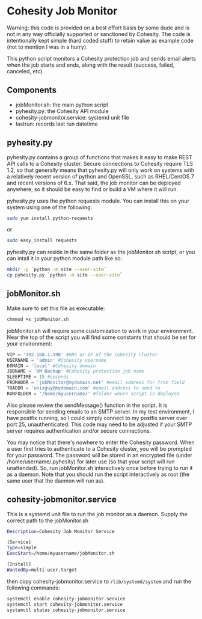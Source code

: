 # Cohesity Job Monitor

Warning: this code is provided on a best effort basis by some dude and is not in any way officially supported or sanctioned by Cohesity. The code is intentionally kept simple (hard coded stuff) to retain value as example code (not to mention I was in a hurry).

This python script monitors a Cohesity protection job and sends email alerts when the job starts and ends, along with the result (success, failed, canceled, etc).

## Components

* jobMonitor.sh: the main python script
* pyhesity.py: the Cohesity API module
* cohesity-jobmonitor.service: systemd unit file
* lastrun: records last run datetime

## pyhesity.py

pyhesity.py contains a group of functions that makes it easy to make REST API calls to a Cohesity cluster. Secure connections to Cohesity require TLS 1.2, so that generally means that pyhesity.py will only work on systems with a relatively recent version of python and OpenSSL, such as RHEL/CentOS 7 and recent versions of 6.x. That said, the job monitor can be deployed anywhere, so it should be easy to find or build a VM where it will run.

pyhesity.py uses the python requests module. You can install this on your system using one of the following:

```bash
sudo yum install python-requests
```
or
```bash
sudo easy_install requests
```

pyhesity.py can reside in the same folder as the jobMonitor.sh script, or you can intall it in your python module path like so:

```bash
mkdir -p `python -m site --user-site`
cp pyhesity.py `python -m site --user-site`
```

## jobMonitor.sh

Make sure to set this file as executable:

```bash
chmmod +x jobMonitor.sh
```

jobMonitor.sh will require some customization to work in your environment. Near the top of the script you will find some constants that should be set for your environment:

```python
VIP = '192.168.1.198' #DNS or IP of the Cohesity cluster
USERNAME = 'admin' #Cohesity username
DOMAIN = 'local' #Cohesity domain
JOBNAME = 'VM Backup' #Cohesity protection job name
SLEEPTIME = 15 #seconds
FROMADDR = 'jobMonitor@mydomain.net' #email address for from field
TOADDR = 'unixguy@mydomain.com' #email address to send to
RUNFOLDER = '/home/myusername/' #folder where script is deployed
```

Also please review the sendMessage() function in the script. It is responsible for sending emails to an SMTP server. In my test environment, I have postfix running, so I could simply connect to my postfix server over port 25, unauthenticated. This code may need to be adjusted if your SMTP server requires authentication and/or secure connections.

You may notice that there's nowhere to enter the Cohesity password. When a user first tries to authenticate to a Cohesity cluster, you will be prompted for your password. The password will be stored in an encrypted file (under /home/username/.pyhesity) for later use (so that your script will run unattended). So, run jobMonitor.sh interactively once before trying to run it as a daemon. Note that you should run the script interactively as root (the same user that the daemon will run as).

## cohesity-jobmonitor.service

This is a systemd unit file to run the job monitor as a daemon. Supply the correct path to the jobMonitor.sh

```bash
Description=Cohesity Job Monitor Service

[Service]
Type=simple
ExecStart=/home/myusername/jobMonitor.sh

[Install]
WantedBy=multi-user.target
```

then copy cohesity-jobmonitor.service to `/lib/systemd/system` and run the following commands:

```bash
systemctl enable cohesity-jobmonitor.service
systemctl start cohesity-jobmonitor.service
systemctl status cohesity-jobmonitor.service
```


